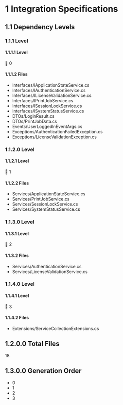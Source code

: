 # 1 Integration Specifications

## 1.1 Dependency Levels

### 1.1.1 Level

#### 1.1.1.1 Level

🔹 0

#### 1.1.1.2 Files

- Interfaces/IApplicationStateService.cs
- Interfaces/IAuthenticationService.cs
- Interfaces/ILicenseValidationService.cs
- Interfaces/IPrintJobService.cs
- Interfaces/ISessionLockService.cs
- Interfaces/ISystemStatusService.cs
- DTOs/LoginResult.cs
- DTOs/PrintJobData.cs
- Events/UserLoggedInEventArgs.cs
- Exceptions/AuthenticationFailedException.cs
- Exceptions/LicenseValidationException.cs

### 1.1.2.0 Level

#### 1.1.2.1 Level

🔹 1

#### 1.1.2.2 Files

- Services/ApplicationStateService.cs
- Services/PrintJobService.cs
- Services/SessionLockService.cs
- Services/SystemStatusService.cs

### 1.1.3.0 Level

#### 1.1.3.1 Level

🔹 2

#### 1.1.3.2 Files

- Services/AuthenticationService.cs
- Services/LicenseValidationService.cs

### 1.1.4.0 Level

#### 1.1.4.1 Level

🔹 3

#### 1.1.4.2 Files

- Extensions/ServiceCollectionExtensions.cs

## 1.2.0.0 Total Files

18

## 1.3.0.0 Generation Order

- 0
- 1
- 2
- 3

